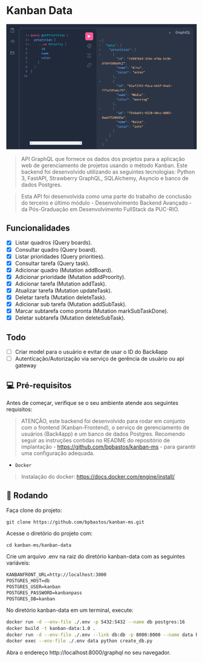 # Kanban  Data 
<img src="screenshot/graphiql.png" alt="Tela principal">

> API GraphQL que fornece os dados dos projetos para a aplicação web de gerenciamento de projetos usando o método Kanban. Este backend foi desenvolvido utilizando as seguintes tecnologias: Python 3, FastAPI, Strawberry GraphQL, SQLAlchemy, Asyncio e banco de dados Postgres.

> Esta API foi desenvolvida como uma parte do trabalho de conclusão do terceiro e último módulo - Desenvolvimento Backend Avançado - da Pós-Graduação em Desenvolvimento FullStack da PUC-RIO. 


## Funcionalidades

- [x] Listar quadros (Query boards).
- [x] Consultar quadro (Query board).
- [x] Listar prioridades (Query priorities).
- [x] Consultar tarefa (Query task).
- [x] Adicionar quadro (Mutation addBoard).
- [x] Adicionar prioridade (Mutation addProority).
- [x] Adicionar tarefa (Mutation addTask).
- [x] Atualizar tarefa (Mutation updateTask).
- [x] Deletar tarefa (Mutation deleteTask).
- [x] Adicionar sub tarefa (Mutation addSubTask).
- [x] Marcar subtarefa como pronta (Mutation markSubTaskDone).
- [x] Deletar subtarefa (Mutation deleteSubTask).

## Todo

- [ ] Criar model para o usuário e evitar de usar o ID do Back4app
- [ ] Autenticação/Autorização via serviço de gerência de usuário ou api gateway

## 💻 Pré-requisitos

Antes de começar, verifique se o seu ambiente atende aos seguintes requisitos:

> ATENÇÃO, este backend foi desenvolvido para rodar em conjunto com o frontend (Kanban-Frontend), o serviço de gerenciamento de usuários (Back4app) e um banco de dados Postgres. Recomendo seguir as instruções contidas no README do repositório de implantação - https://github.com/bpbastos/kanban-ms - para garantir uma configuração adequada.

* `Docker`

> Instalação do docker: https://docs.docker.com/engine/install/

## 🚀 Rodando

Faça clone do projeto:
```
git clone https://github.com/bpbastos/kanban-ms.git
```

Acesse o diretório do projeto com:
```
cd kanban-ms/kanban-data
```

Crie um arquivo .env na raiz do diretório kanban-data com as seguintes variáveis:

```env
KANBANFRONT_URL=http://localhost:3000
POSTGRES_HOST=db
POSTGRES_USER=kanban
POSTGRES_PASSWORD=kanbanpass
POSTGRES_DB=kanban
```

No diretório kanban-data em um terminal, execute:
```sh
docker run -d --env-file ./.env -p 5432:5432 --name db postgres:16 
docker build -t kanban-data:1.0 .
docker run -d --env-file ./.env --link db:db -p 8000:8000 --name data kanban-data:1.0 
docker exec --env-file ./.env data python create_db.py
```

Abra o endereço http://localhost:8000/graphql no seu navegador.